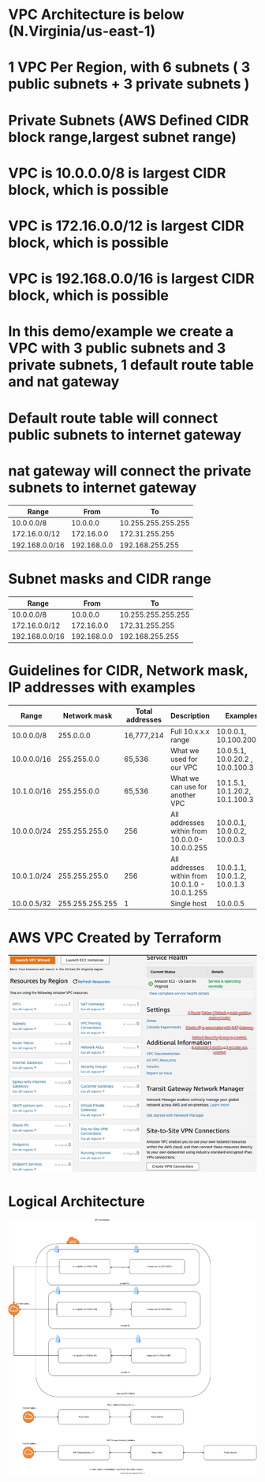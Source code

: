 # VPC Architecture is below (N.Virginia/us-east-1)
# 1 VPC Per Region, with 6 subnets ( 3 public subnets + 3 private subnets )

# Private Subnets (AWS Defined CIDR block range,largest subnet range)

# VPC is 10.0.0.0/8 is largest CIDR block, which is possible
# VPC is 172.16.0.0/12 is largest CIDR block, which is possible
# VPC is 192.168.0.0/16 is largest CIDR block, which is possible

# In this demo/example we create a VPC with 3 public subnets and 3 private subnets, 1 default route table and nat gateway
# Default route table will connect public subnets to internet gateway
# nat gateway will connect the private subnets to internet gateway

| Range          	| From        	| To                 	|
|----------------	|-------------	|--------------------	|
| 10.0.0.0/8     	| 10.0.0.0    	| 10.255.255.255.255 	|
| 172.16.0.0/12  	| 172.16.0.0  	| 172.31.255.255     	|
| 192.168.0.0/16 	| 192.168.0.0 	| 192.168.255.255    	|

# Subnet masks and CIDR range
| Range          	| From        	| To                 	|
|----------------	|-------------	|--------------------	|
| 10.0.0.0/8     	| 10.0.0.0    	| 10.255.255.255.255 	|
| 172.16.0.0/12  	| 172.16.0.0  	| 172.31.255.255     	|
| 192.168.0.0/16 	| 192.168.0.0 	| 192.168.255.255    	|

# Guidelines for CIDR, Network mask, IP addresses with examples

| Range       	| Network mask    	| Total addresses 	| Description                                      	| Examples                         	|
|-------------	|-----------------	|-----------------	|--------------------------------------------------	|----------------------------------	|
| 10.0.0.0/8  	| 255.0.0.0       	| 16,777,214      	| Full 10.x.x.x range                              	| 10.0.0.1, 10.100.200.20          	|
| 10.0.0.0/16 	| 255.255.0.0     	| 65,536          	| What we used for our VPC                         	| 10.0.5.1, 10.0.20.2 , 10.0.100.3 	|
| 10.1.0.0/16 	| 255.255.0.0     	| 65,536          	| What we can use for another VPC                  	|  10.1.5.1, 10.1.20.2, 10.1.100.3 	|
| 10.0.0.0/24 	| 255.255.255.0   	| 256             	| All addresses within from  10.0.0.0-10.0.0.255   	| 10.0.0.1, 10.0.0.2, 10.0.0.3     	|
| 10.0.1.0/24 	| 255.255.255.0   	| 256             	| All addresses within from  10.0.1.0 - 10.0.1.255 	| 10.0.1.1, 10.0.1.2, 10.0.1.3     	|
| 10.0.0.5/32 	| 255.255.255.255 	| 1               	| Single host                                      	| 10.0.0.5                         	|

# AWS VPC Created by Terraform
![alt](./AWS-VPC-Design-CreatedbyTerraform.jpg)

# Logical Architecture
![alt](./vpc.drawio.svg)

